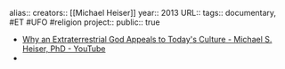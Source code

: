 alias::
creators:: [[Michael Heiser]] 
year:: 2013
URL::
tags:: documentary, #ET #UFO #religion 
project::
public:: true
- [Why an Extraterrestrial God Appeals to Today's Culture - Michael S. Heiser, PhD - YouTube](https://www.youtube.com/watch?v=4uB-PXRTrPc)
-